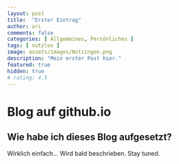 ```yaml
---
layout: post
title:  "Erster Eintrag"
author: ari
comments: false
categories: [ Allgemeines, Persönliches ]
tags: [ nutzlos ]
image: assets/images/Notzingen.png 
description: "Mein erster Post hier."
featured: true
hidden: true
# rating: 4.5
---
```


# Blog auf github.io

## Wie habe ich dieses Blog aufgesetzt?

Wirklich einfach...
Wird bald beschrieben. Stay tuned.